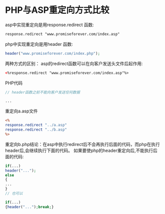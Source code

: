# PHP与ASP重定向方式比较

asp中实现重定向是用response.redirect 函数:

```asp
response.redirect "www.promiseforever.com/index.asp"
```

php中实现重定向是用header 函数:

```php
header("www.promiseforever.com/index.php");
```

两种方式的区别： asp的redirect函数可以在向客户发送头文件后起作用:

```html
<%response.redirect "www.promiseforever.com/index.asp"%>   
```

PHP代码

```php
// header函数之前不能向客户发送任何数据   

...
```

重定向a.asp文件

```asp
<%   
response.redirect "../a.asp"  
response.redirect "../b.asp"  
%>   
```

重定向b.php结论：在asp中执行redirect后不会再执行后面的代码，而php在执行header后,会继续执行下面的代码。 如果要使php的header重定向后,不能执行后面的代码:

```php
if(...)   
header("...");   
else  
{   
...   
}   
// 也可以   

if(...)   
{header("...");break;}
```


